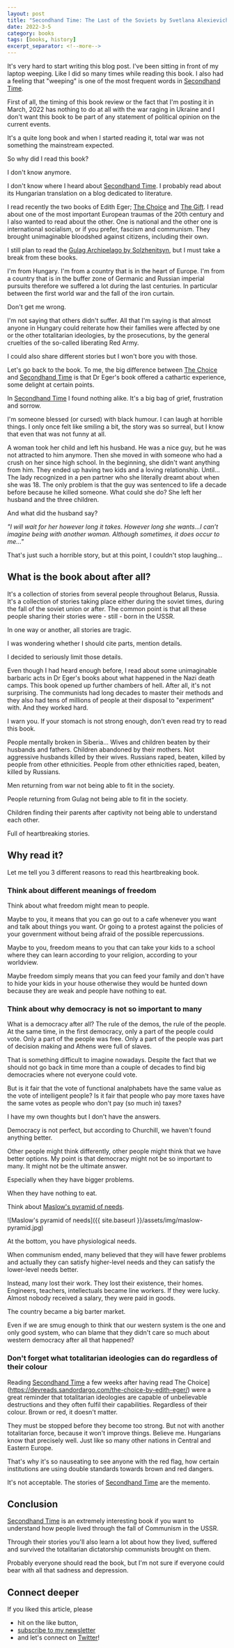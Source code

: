 ```yaml
---
layout: post
title: "Secondhand Time: The Last of the Soviets by Svetlana Alexievich"
date: 2022-3-5
category: books
tags: [books, history]
excerpt_separator: <!--more-->
---
```

It's very hard to start writing this blog post. I've been sitting in front of my laptop weeping. Like I did so many times while reading this book. I also had a feeling that "weeping" is one of the most frequent words in [Secondhand Time](https://www.amazon.com/gp/product/0399588825/ref=as_li_qf_asin_il_tl?ie=UTF8&tag=sandordargo-20&creative=9325&linkCode=as2&creativeASIN=0399588825&linkId=9c1e270dee84b076bcd4a7c7b2fdb782).
<!--more-->

First of all, the timing of this book review or the fact that I'm posting it in March, 2022 has nothing to do at all with the war raging in Ukraine and I don't want this book to be part of any statement of political opinion on the current events.

It's a quite long book and when I started reading it, total war was not something the mainstream expected.

So why did I read this book?

I don't know anymore.

I don't know where I heard about [Secondhand Time](https://www.amazon.com/gp/product/0399588825/ref=as_li_qf_asin_il_tl?ie=UTF8&tag=sandordargo-20&creative=9325&linkCode=as2&creativeASIN=0399588825&linkId=9c1e270dee84b076bcd4a7c7b2fdb782). I probably read about its Hungarian translation on a blog dedicated to literature.

I read recently the two books of Edith Eger; [The Choice](https://devreads.sandordargo.com/the-choice-by-edith-eger/) and [The Gift](https://devreads.sandordargo.com/the-gift-by-dr-edith-eger/). I read about one of the most important European traumas of the 20th century and I also wanted to read about the other. One is national and the other one is international socialism, or if you prefer, fascism and communism. They brought unimaginable bloodshed against citizens, including their own.

I still plan to read the [Gulag Archipelago by Solzhenitsyn](https://www.amazon.com/gp/product/B002Y2OG2A/ref=as_li_qf_asin_il_tl?ie=UTF8&tag=sandordargo-20&creative=9325&linkCode=as2&creativeASIN=B002Y2OG2A&linkId=da7d2fdaa235748e4c9db04509291632), but I must take a break from these books.

I'm from Hungary. I'm from a country that is in the heart of Europe. I'm from a country that is in the buffer zone of Germanic and Russian imperial pursuits therefore we suffered a lot during the last centuries. In particular between the first world war and the fall of the iron curtain.

Don't get me wrong.

I'm not saying that others didn't suffer. All that I'm saying is that almost anyone in Hungary could reiterate how their families were affected by one or the other totalitarian ideologies, by the prosecutions, by the general cruelties of the so-called liberating Red Army.

I could also share different stories but I won't bore you with those.

Let's go back to the book. To me, the big difference between [The Choice](https://devreads.sandordargo.com/the-choice-by-edith-eger/) and [Secondhand Time](https://www.amazon.com/gp/product/B002Y2OG2A/ref=as_li_qf_asin_il_tl?ie=UTF8&tag=sandordargo-20&creative=9325&linkCode=as2&creativeASIN=B002Y2OG2A&linkId=da7d2fdaa235748e4c9db04509291632) is that Dr Eger's book offered a cathartic experience, some delight at certain points.

In [Secondhand Time](https://www.amazon.com/gp/product/B002Y2OG2A/ref=as_li_qf_asin_il_tl?ie=UTF8&tag=sandordargo-20&creative=9325&linkCode=as2&creativeASIN=B002Y2OG2A&linkId=da7d2fdaa235748e4c9db04509291632) I found nothing alike. It's a big bag of grief, frustration and sorrow.

I'm someone blessed (or cursed) with black humour. I can laugh at horrible things. I only once felt like smiling a bit, the story was so surreal, but I know that even that was not funny at all.

A woman took her child and left his husband. He was a nice guy, but he was not attracted to him anymore. Then she moved in with someone who had a crush on her since high school. In the beginning, she didn't want anything from him. They ended up having two kids and a loving relationship. Until... The lady recognized in a pen partner who she literally dreamt about when she was 18. The only problem is that the guy was sentenced to life a decade before because he killed someone. What could she do? She left her husband and the three children.

And what did the husband say?

*"I will wait for her however long it takes. However long she wants...I can’t imagine being with another woman. Although sometimes, it does occur to me..."*

That's just such a horrible story, but at this point, I couldn't stop laughing...

## What is the book about after all?

It's a collection of stories from several people throughout Belarus, Russia. It's a collection of stories taking place either during the soviet times, during the fall of the soviet union or after. The common point is that all these people sharing their stories were - still - born in the USSR.

In one way or another, all stories are tragic.

I was wondering whether I should cite parts, mention details.

I decided to seriously limit those details.

Even though I had heard enough before, I read about some unimaginable barbaric acts in Dr Eger's books about what happened in the Nazi death camps. This book opened up further chambers of hell. After all, it's not surprising. The communists had long decades to master their methods and they also had tens of millions of people at their disposal to "experiment" with. And they worked hard.

I warn you. If your stomach is not strong enough, don't even read try to read this book.

People mentally broken in Siberia... Wives and children beaten by their husbands and fathers. Children abandoned by their mothers. Not aggressive husbands killed by their wives. Russians raped, beaten, killed by people from other ethnicities. People from other ethnicities raped, beaten, killed by Russians.

Men returning from war not being able to fit in the society.

People returning from Gulag not being able to fit in the society.

Children finding their parents after captivity not being able to understand each other.

Full of heartbreaking stories.

## Why read it?

Let me tell you 3 different reasons to read this heartbreaking book.

### Think about different meanings of freedom

Think about what freedom might mean to people.

Maybe to you, it means that you can go out to a cafe whenever you want and talk about things you want. Or going to a protest against the policies of your government without being afraid of the possible repercussions. 

Maybe to you, freedom means to you that can take your kids to a school where they can learn according to your religion, according to your worldview.

Maybe freedom simply means that you can feed your family and don't have to hide your kids in your house otherwise they would be hunted down because they are weak and people have nothing to eat.

### Think about why democracy is not so important to many

What is a democracy after all? The rule of the demos, the rule of the people. At the same time, in the first democracy, only a part of the people could vote. Only a part of the people was free. Only a part of the people was part of decision making and Athens were full of slaves.

That is something difficult to imagine nowadays. Despite the fact that we should not go back in time more than a couple of decades to find big democracies where not everyone could vote.

But is it fair that the vote of functional analphabets have the same value as the vote of intelligent people? Is it fair that people who pay more taxes have the same votes as people who don't pay (so much in) taxes?

I have my own thoughts but I don't have the answers.

Democracy is not perfect, but according to Churchill, we haven't found anything better.

Other people might think differently, other people might think that we have better options. My point is that democracy might not be so important to many. It might not be the ultimate answer.

Especially when they have bigger problems.

When they have nothing to eat.

Think about [Maslow's pyramid of needs](https://www.simplypsychology.org/maslow.html).

![Maslow's pyramid of needs]({{ site.baseurl }}/assets/img/maslow-pyramid.jpg)

At the bottom, you have physiological needs.

When communism ended, many believed that they will have fewer problems and actually they can satisfy higher-level needs and they can satisfy the lower-level needs better.

Instead, many lost their work. They lost their existence, their homes. Engineers, teachers, intellectuals became line workers. If they were lucky. Almost nobody received a salary, they were paid in goods.

The country became a big barter market.

Even if we are smug enough to think that our western system is the one and only good system, who can blame that they didn't care so much about western democracy after all that happened?

### Don't forget what totalitarian ideologies can do regardless of their colour

Reading [Secondhand Time](https://www.amazon.com/gp/product/B002Y2OG2A/ref=as_li_qf_asin_il_tl?ie=UTF8&tag=sandordargo-20&creative=9325&linkCode=as2&creativeASIN=B002Y2OG2A&linkId=da7d2fdaa235748e4c9db04509291632) a few weeks after having read The Choice](https://devreads.sandordargo.com/the-choice-by-edith-eger/) were a great reminder that totalitarian ideologies are capable of unbelievable destructions and they often fulfil their capabilities. Regardless of their colour. Brown or red, it doesn't matter.

They must be stopped before they become too strong. But not with another totalitarian force, because it won't improve things. Believe me. Hungarians know that precisely well. Just like so many other nations in Central and Eastern Europe.

That's why it's so nauseating to see anyone with the red flag, how certain institutions are using double standards towards brown and red dangers.

It's not acceptable. The stories of [Secondhand Time](https://www.amazon.com/gp/product/B002Y2OG2A/ref=as_li_qf_asin_il_tl?ie=UTF8&tag=sandordargo-20&creative=9325&linkCode=as2&creativeASIN=B002Y2OG2A&linkId=da7d2fdaa235748e4c9db04509291632)  are the memento.

## Conclusion

[Secondhand Time](https://www.amazon.com/gp/product/B002Y2OG2A/ref=as_li_qf_asin_il_tl?ie=UTF8&tag=sandordargo-20&creative=9325&linkCode=as2&creativeASIN=B002Y2OG2A&linkId=da7d2fdaa235748e4c9db04509291632) is an extremely interesting book if you want to understand how people lived through the fall of Communism in the USSR.

Through their stories you'll also learn a lot about how they lived, suffered and survived the totalitarian dictatorship communists brought on them.

Probably everyone should read the book, but I'm not sure if everyone could bear with all that sadness and depression.

## Connect deeper

If you liked this article, please 
- hit on the like button,  
- [subscribe to my newsletter](http://eepurl.com/gvcv1j) 
- and let's connect on [Twitter](https://twitter.com/SandorDargo)!
